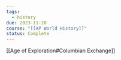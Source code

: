 ```yaml
---
tags:
  - history
due: 2023-11-20
course: "[[AP World History]]"
status: Complete
---
```

[[Age of Exploration#Columbian Exchange]]